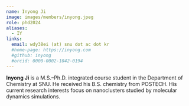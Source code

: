 ```yaml
---
name: Inyong Ji
image: images/members/inyong.jpeg
role: phd2024
aliases:
  - IY
links: 
  email: wdy38ei (at) snu dot ac dot kr
  #home-page: https://inyong.com
  #github: inyong
  #orcid: 0000-0002-1042-0194
---
```


**Inyong Ji** is a M.S.–Ph.D. integrated course student in the Department of Chemistry at SNU. He received his B.S. chemistry from POSTECH. His current research interests focus on nanoclusters studied by molecular dynamics simulations.
